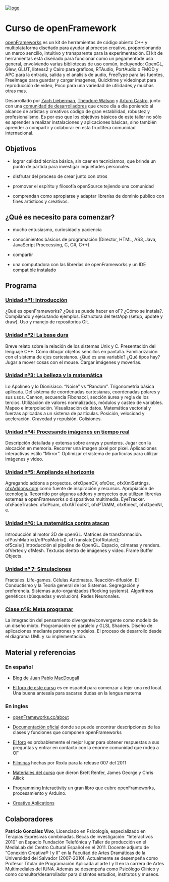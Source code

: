 [![logo](http://www.patriciogonzalezvivo.com/images/tutoriales/oF-workshop.jpg)](http://www.patriciogonzalezvivo.com)

# Curso de openFramework

[openFrameworks](http://www.openframeworks.cc/) es un kit de herramientas de código abierto C++  y multiplataforma diseñado para ayudar al proceso creativo, proporcionando un marco sencillo, intuitivo  y transparente para la experimentación. El kit de herramientas está diseñado para funcionar como un pegamentode uso general, envolviendo varias bibliotecas de uso común, incluyendo: OpenGL, Glew, GLUT, libtess2 y Cairo para gráficos, RTAudio, PortAudio o FMOD y APC para la entrada, salida y el análisis de audio, FreeType para las fuentes, FreeImage para guardar y cargar imagenes, Quicktime y videoinput para reproducción de vídeo, Poco para una variedad de utilidades,y muchas otras mas.

Desarrollado por [Zach Lieberman](http://thesystemis.com/), [Theodore Watson](http://muonics.net/) y [Arturo Castro](http://arturocastro.net/), junto con una [comunidad de desarrolladores](http://www.openframeworks.cc/community/) que crece día a día poniendo al alcance de artistas y creativos código de gran estabilidad, robustez y profesionalismo. Es por eso que los objetivos básicos de este taller no sólo es aprender a realizar instalaciones y aplicaciones básicas, sino también aprender a compartir y colaborar en esta fructífera comunidad internacional. 


## Objetivos

- lograr calidad técnica básica, sin caer en tecnicismos, que brinde un punto de partida para investigar inquietudes personales.
- disfrutar del proceso de crear junto con otros

- promover el espíritu y filosofía openSource tejiendo una comunidad

- comprendan como apropiarse y adaptar librerías de dominio público  con fines artísticos y creativos.


## ¿Qué es necesito para comenzar?

- mucho entusiasmo, curiosidad y paciencia

- conocimientos básicos de programación (Director, HTML, AS3, Java, JavaScript Proccessing, C, C#, C++)

- compartir

- una computadora con las librerías de openFrameworks y un IDE compatible instalado


## Programa

### [Unidad nº1: Introducción](https://github.com/patriciogonzalezvivo/cursoOF/blob/master/unidad1/README.md)
¿Qué es openFrameworks? ¿Qué se puede hacer en oF? ¿Cómo se instala?. Compilando y ejecutando ejemplos. Estructura del testApp (setup, update y draw). Uso y manejo de repositorios Git.

### [Unidad nº2: La base dura](https://github.com/patriciogonzalezvivo/cursoOF/blob/master/unidad2/README.md)
Breve relato sobre la relación de los sistemas Unix y C. Presentación del lenguaje C++. Cómo dibujar objetos sencillos en pantalla. Familiarización con el sistema de ejes cartesianos. ¿Qué es una variable? ¿Qué tipos hay? Jugar a mover cosas con el mouse. Cargar imágenes y moverlas. 

### [Unidad nº3: La belleza y la matemática](https://github.com/patriciogonzalezvivo/cursoOF/blob/master/unidad3/README.md)
Lo Apolíneo y lo Dionisíaco. “Noise” vs “Random”. Trigonometría básica aplicada. Del sistema de coordenadas cartesianas, coordenadas polares y sus usos. Cannon, secuencia Fibonacci, sección áurea y regla de los tercios. Utilización de valores normalizados, módulos y casteo de variables. Mapeo e interpolación. Visualización de datos. Matemática vectorial y fuerzas aplicadas a un sistema de partículas. Posición, velocidad y aceleración. Gravedad y repulsión. Colisiones.

### [Unidad nº4: Procesando imágenes en tiempo real](https://github.com/patriciogonzalezvivo/cursoOF/blob/master/unidad4/README.md)
Descripción detallada y extensa sobre arrays y punteros. Jugar con la alocación en memoria. Recorrer una imagen pixel por pixel. Aplicaciones interactivas estilo “Mirror”. Optimizar el sistema de partículas para utilizar imágenes y video.

### [Unidad nº5: Ampliando el horizonte](https://github.com/patriciogonzalezvivo/cursoOF/blob/master/unidad5/README.md)
Agregando addons a proyectos. ofxOpenCV, ofxOsc, ofxXmlSettings. [ofxAddons.com](http://www.ofxaddons.com) como fuente de inspiración y recursos. Apropiación de tecnología. Recorrido por algunos addons y proyectos que utilizan librerías externas a openFrameworks o dispositivos multimedia. EyeTracker. ofxFaceTracker. ofxIPcam, ofxARToolKit, ofxPTAMM, ofxKinect, ofxOpenNI, e.


### [Unidad nº6: La matemática contra atacan](https://github.com/patriciogonzalezvivo/cursoOF/tree/master/unidad6)
Introducción al motor 3D de openGL.  Matrices de transformación.  ofPushMatrix()/ofPopMatrix(). ofTranslate()/ofRotate(); ofScale().Introducción al pipeline de OpenGL. Espacio, cámaras y renders. ofVertex y ofMesh. Texturas dentro de imágenes y video. Frame Buffer Objects. 

### [Unidad nº 7: Simulaciones](https://github.com/patriciogonzalezvivo/cursoOF/blob/master/unidad7/README.md)
Fractales. Life-games. Células Autómatas. Reacción-difusión. El Conductismo y la Teoría general de los Sistemas. Segregación y preferencia.  Sistemas auto-organizados (flocking systems). Algoritmos genéticos (búsquedas y evolución). Redes Neuronales.
### [Clase nº8: Meta programar](https://github.com/patriciogonzalezvivo/cursoOF/blob/master/unidad8/README.md)
 La integración del pensamiento divergente/convergente como modelo de un diseño mixto. Programación en paralelo y GLSL Shaders. Diseño de aplicaciones mediante patrones y modelos. El proceso de desarrollo desde el diagrama UML y su implementación.

## Material y referencias

### En español

- [Blog de Juan Pablo MacDougall](http://ofmac.blogspot.com.ar/)

- [El foro de este curso](http://groups.google.com/group/ofTaller) es en español para comenzar a tejer una red local. Una buena antesala para sacarse dudas en la lengua materna

### En ingles

- [openFrameworks.cc/about](http://www.openframeworks.cc/about/)

- [Documentación oficial](http://www.openframeworks.cc/documentation/) donde se puede encontrar descripciones de las clases y funciones que componen openFrameworks

- [El foro](http://forum.openframeworks.cc/) es probablemente el mejor lugar para obtener respuestas a sus preguntas y entrar en contacto con la enorme comunidad que rodea a OF

- [Filminas](http://www.roxlu.com/blog/entry/145/openframeworks-007-presentations) hechas por Roxlu para la release 007 del 2011

- [Materiales del curso](https://github.com/obviousjim/OFIntros) que dieron Brett Renfer, James George y Chris Allick

- [Programming Interactivity ](http://www.amazon.com/Programming-Interactivity-Designers-Processing-Openframeworks/dp/0596154143 ) un gran libro que cubre openFrameworks, procesamiento y Arduino.

- [Creative Aplications](http://www.creativeapplications.net/)


## Colaboradores

**Patricio González Vivo**, Licenciado en Psicología, especializado en Terapias Expresivas combinadas. Becas de investigación: “Interactivos 2010” en Espacio Fundación Telefónica y  Taller de producción en el MediaLab del Centro Cultural Español en el 2011.  Docente adjunto de “Conexión Creativa® I y II” en la Facultad de Artes Dramáticas de la Universidad del Salvador (2007-2010). Actualmente se desempeña como Profesor Titular de Programación Aplicada al arte I y II en la carrera de Artes Multimediales del IUNA. Además se desempeña como Psicólogo Clínico y como consultor/desarrollador para distintos estudios, institutos y museos. 